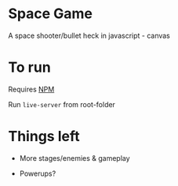 # Space Game
A space shooter/bullet heck in javascript - canvas

# To run
Requires [NPM](https://docs.npmjs.com/downloading-and-installing-node-js-and-npm)

Run `live-server` from root-folder

# Things left
* More stages/enemies & gameplay

* Powerups?
